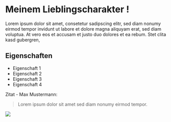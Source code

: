 # Meinem Lieblingscharakter !

Lorem ipsum dolor sit amet, consetetur sadipscing elitr, sed diam nonumy eirmod tempor invidunt ut labore et dolore magna aliquyam erat, sed diam voluptua. At vero eos et accusam et justo duo dolores et ea rebum. Stet clita kasd gubergren,

## Eigenschaften
* Eigenschaft 1
* Eigenschaft 2
* Eigenschaft 3
* Eigenschaft 4

Zitat - Max Mustermann:
> Lorem ipsum dolor sit amet
> sed diam nonumy eirmod tempor.

<img src="https://upload.wikimedia.org/wikipedia/commons/thumb/2/26/Fahrerkarte_VS.jpg/220px-Fahrerkarte_VS.jpg"/>